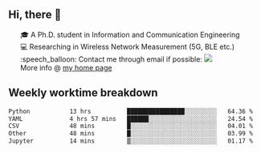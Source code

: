 <h2 > Hi, there 👋 </h3>

<div >
 <ul>
 🎓 A Ph.D. student in Information and Communication Engineering <br>
 💻 Researching in Wireless Network Measurement (5G, BLE etc.)<br>
 :speech_balloon: Contact me through email if possible: <a href="mailto:ethanjia@sjtu.edu.cn"><img src="https://img.shields.io/badge/-ethanjia@sjtu.edu.cn-c14438?style=plastic&logo=Gmail&logoColor=white&link=mailto:mailto:ethanjia@sjtu.edu.cn"></a> <br>
  More info @ <a href="https://haifengjia.github.io">my home page</a>
 </ul>
</div>

<h2 >
Weekly worktime breakdown
</h1>


<!--START_SECTION:waka-->

```txt
Python           13 hrs          ████████████████░░░░░░░░░   64.36 %
YAML             4 hrs 57 mins   ██████░░░░░░░░░░░░░░░░░░░   24.54 %
CSV              48 mins         █░░░░░░░░░░░░░░░░░░░░░░░░   04.01 %
Other            48 mins         █░░░░░░░░░░░░░░░░░░░░░░░░   03.99 %
Jupyter          14 mins         ▒░░░░░░░░░░░░░░░░░░░░░░░░   01.17 %
```

<!--END_SECTION:waka-->


